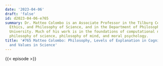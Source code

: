 ```yaml
---
date: '2023-04-06'
draft: 'false'
id: d2023-04-06-e765
summary: Dr. Matteo Colombo is an Associate Professor in the Tilburg Center for Logic,
  Ethics, and Philosophy of Science, and in the Department of Philosophy at Tilburg
  University. Much of his work is in the foundations of computational neuroscience,
  philosophy of science, philosophy of mind, and moral psychology.
title: '#765 Matteo Colombo: Philosophy, Levels of Explanation in Cognitive Science,
  and Values in Science'
---
```

{{< episode >}}

